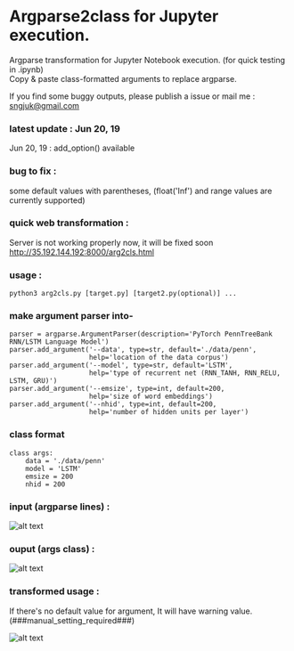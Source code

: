 # Argparse2class for Jupyter execution.

Argparse transformation for Jupyter Notebook execution. (for quick testing in .ipynb)<br />
Copy & paste class-formatted arguments to replace argparse. <br/>

If you find some buggy outputs, please publish a issue or mail me : <u> sngjuk@gmail.com </u>
### latest update : Jun 20, 19
Jun 20, 19 : add_option() available <br>

### bug to fix :
some default values with parentheses, (float('Inf') and range values are currently supported)

### quick web transformation :
Server is not working properly now,
it will be fixed soon
http://35.192.144.192:8000/arg2cls.html

### usage : 
```
python3 arg2cls.py [target.py] [target2.py(optional)] ...
```

### make argument parser into-
```
parser = argparse.ArgumentParser(description='PyTorch PennTreeBank RNN/LSTM Language Model')
parser.add_argument('--data', type=str, default='./data/penn',
                    help='location of the data corpus')
parser.add_argument('--model', type=str, default='LSTM',
                    help='type of recurrent net (RNN_TANH, RNN_RELU, LSTM, GRU)')
parser.add_argument('--emsize', type=int, default=200,
                    help='size of word embeddings')
parser.add_argument('--nhid', type=int, default=200,
                    help='number of hidden units per layer')
```
### class format
```
class args:
    data = './data/penn'
    model = 'LSTM'
    emsize = 200
    nhid = 200
```

### input (argparse lines) :

![alt text](http://pds27.egloos.com/pds/201709/01/00/c0134200_59a941fb9501e.png)


### ouput (args class) :

![alt text](http://thumbnail.egloos.net/600x0/http://pds25.egloos.com/pds/201709/01/00/c0134200_59a936974c78f.png)


### transformed usage : 
If there's no default value for argument, It will have warning value. (###manual_setting_required###)

![alt text](http://pds21.egloos.com/pds/201709/01/00/c0134200_59a937f65f737.png)
